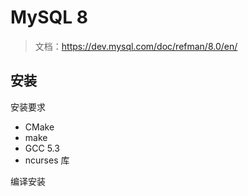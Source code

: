 # MySQL 8

> 文档：https://dev.mysql.com/doc/refman/8.0/en/


## 安装

安装要求

* CMake
* make 
* GCC 5.3
* ncurses 库

编译安装

